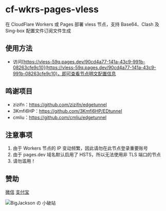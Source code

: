 # cf-wkrs-pages-vless

在 CloudFlare Workers 或 Pages 部署 vless 节点，支持 Base64、Clash 及 Sing-box 配置文件订阅文件生成

## 使用方法

- 访问[https://vless-59q.pages.dev/90cd4a77-141a-43c9-991b-08263cfe9c10](https://vless-59q.pages.dev/90cd4a77-141a-43c9-991b-08263cfe9c10)，即可查看节点明文配置信息



## 鸣谢项目

- zizifn：https://github.com/zizifn/edgetunnel
- 3Kmfi6HP：https://github.com/3Kmfi6HP/EDtunnel
- cmliu：https://github.com/cmliu/edgetunnel

## 注意事项

1. 由于 Workers 节点的 IP 变动频繁，因此请勿在此节点登录重要账号
2. 由于 pages.dev 域名默认启用了 HSTS，所以无法使用非 TLS 端口的节点
3. 请勿滥用！

## 赞助

[微信](https://bigjackson.us.kg/pay)
[支付宝](https://bigjackson.us.kg/pay)

![BigJackson の 小破站](https://pic4.zhimg.com/80/v2-15053bf54473725413166a1f297d574d_1440w.webp)
